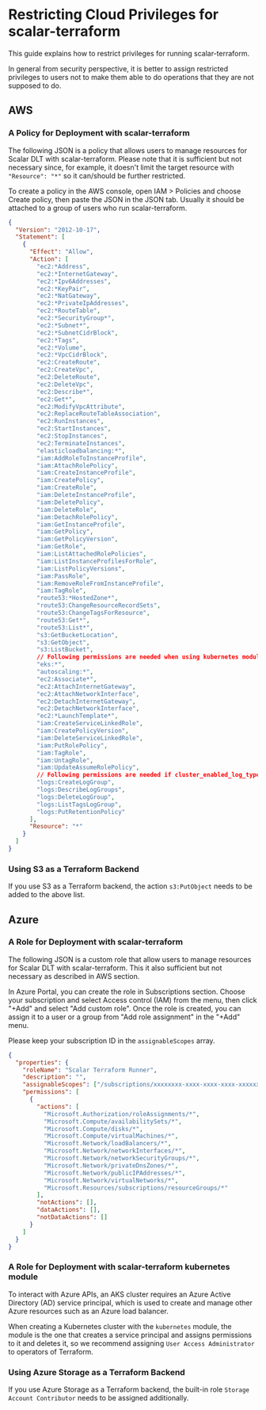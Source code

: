 # Restricting Cloud Privileges for scalar-terraform

This guide explains how to restrict privileges for running scalar-terraform.

In general from security perspective, it is better to assign restricted privileges to users not to make them able to do operations that they are not supposed to do.

## AWS

### A Policy for Deployment with scalar-terraform

The following JSON is a policy that allows users to manage resources for Scalar DLT with scalar-terraform. Please note that it is sufficient but not necessary since, for example, it doesn't limit the target resource with `"Resource": "*"` so it can/should be further restricted.

To create a policy in the AWS console, open IAM > Policies and choose Create policy, then paste the JSON in the JSON tab. Usually it should be attached to a group of users who run scalar-terraform.

```json
{
  "Version": "2012-10-17",
  "Statement": [
    {
      "Effect": "Allow",
      "Action": [
        "ec2:*Address",
        "ec2:*InternetGateway",
        "ec2:*Ipv6Addresses",
        "ec2:*KeyPair",
        "ec2:*NatGateway",
        "ec2:*PrivateIpAddresses",
        "ec2:*RouteTable",
        "ec2:*SecurityGroup*",
        "ec2:*Subnet*",
        "ec2:*SubnetCidrBlock",
        "ec2:*Tags",
        "ec2:*Volume",
        "ec2:*VpcCidrBlock",
        "ec2:CreateRoute",
        "ec2:CreateVpc",
        "ec2:DeleteRoute",
        "ec2:DeleteVpc",
        "ec2:Describe*",
        "ec2:Get*",
        "ec2:ModifyVpcAttribute",
        "ec2:ReplaceRouteTableAssociation",
        "ec2:RunInstances",
        "ec2:StartInstances",
        "ec2:StopInstances",
        "ec2:TerminateInstances",
        "elasticloadbalancing:*",
        "iam:AddRoleToInstanceProfile",
        "iam:AttachRolePolicy",
        "iam:CreateInstanceProfile",
        "iam:CreatePolicy",
        "iam:CreateRole",
        "iam:DeleteInstanceProfile",
        "iam:DeletePolicy",
        "iam:DeleteRole",
        "iam:DetachRolePolicy",
        "iam:GetInstanceProfile",
        "iam:GetPolicy",
        "iam:GetPolicyVersion",
        "iam:GetRole",
        "iam:ListAttachedRolePolicies",
        "iam:ListInstanceProfilesForRole",
        "iam:ListPolicyVersions",
        "iam:PassRole",
        "iam:RemoveRoleFromInstanceProfile",
        "iam:TagRole",
        "route53:*HostedZone*",
        "route53:ChangeResourceRecordSets",
        "route53:ChangeTagsForResource",
        "route53:Get*",
        "route53:List*",
        "s3:GetBucketLocation",
        "s3:GetObject",
        "s3:ListBucket",
        // Following permissions are needed when using kubernetes module
        "eks:*",
        "autoscaling:*",
        "ec2:Associate*",
        "ec2:AttachInternetGateway",
        "ec2:AttachNetworkInterface",
        "ec2:DetachInternetGateway",
        "ec2:DetachNetworkInterface",
        "ec2:*LaunchTemplate*",
        "iam:CreateServiceLinkedRole",
        "iam:CreatePolicyVersion",
        "iam:DeleteServiceLinkedRole",
        "iam:PutRolePolicy",
        "iam:TagRole",
        "iam:UntagRole",
        "iam:UpdateAssumeRolePolicy",
        // Following permissions are needed if cluster_enabled_log_types is enabled in kubernetes module
        "logs:CreateLogGroup",
        "logs:DescribeLogGroups",
        "logs:DeleteLogGroup",
        "logs:ListTagsLogGroup",
        "logs:PutRetentionPolicy"
      ],
      "Resource": "*"
    }
  ]
}
```

### Using S3 as a Terraform Backend

If you use S3 as a Terraform backend, the action `s3:PutObject` needs to be added to the above list.

## Azure

### A Role for Deployment with scalar-terraform

The following JSON is a custom role that allow users to manage resources for Scalar DLT with scalar-terraform. This it also sufficient but not necessary as described in AWS section.

In Azure Portal, you can create the role in Subscriptions section. Choose your subscription and select Access control (IAM) from the menu, then click "+Add" and select "Add custom role". Once the role is created, you can assign it to a user or a group from "Add role assignment" in the "+Add" menu.

Please keep your subscription ID in the `assignableScopes` array.

```json
{
  "properties": {
    "roleName": "Scalar Terraform Runner",
    "description": "",
    "assignableScopes": ["/subscriptions/xxxxxxxx-xxxx-xxxx-xxxx-xxxxxxxxxxxx"],
    "permissions": [
      {
        "actions": [
          "Microsoft.Authorization/roleAssignments/*",
          "Microsoft.Compute/availabilitySets/*",
          "Microsoft.Compute/disks/*",
          "Microsoft.Compute/virtualMachines/*",
          "Microsoft.Network/loadBalancers/*",
          "Microsoft.Network/networkInterfaces/*",
          "Microsoft.Network/networkSecurityGroups/*",
          "Microsoft.Network/privateDnsZones/*",
          "Microsoft.Network/publicIPAddresses/*",
          "Microsoft.Network/virtualNetworks/*",
          "Microsoft.Resources/subscriptions/resourceGroups/*"
        ],
        "notActions": [],
        "dataActions": [],
        "notDataActions": []
      }
    ]
  }
}
```

### A Role for Deployment with scalar-terraform kubernetes module

To interact with Azure APIs, an AKS cluster requires an Azure Active Directory (AD) service principal, which is used to create and manage other Azure resources such as an Azure load balancer.

When creating a Kubernetes cluster with the `kubernetes` module, the module is the one that creates a service principal and assigns permissions to it and deletes it, so we recommend assigning `User Access Administrator` to operators of Terraform.

### Using Azure Storage as a Terraform Backend

If you use Azure Storage as a Terraform backend, the built-in role `Storage Account Contributor` needs to be assigned additionally.

